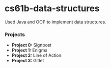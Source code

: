# cs61b-data-structures
Used Java and OOP to implement data structures.
### Projects
- **Project 0:** Signpost
- **Project 1:** Enigma
- **Project 2:** Line of Action
- **Project 3:** Gitlet
